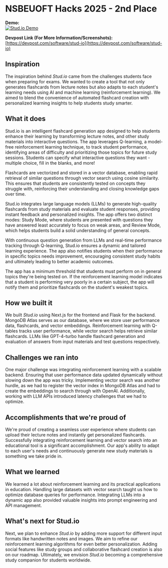 # NSBEUOFT Hacks 2025 - 2nd Place

**Demo:**  
[![Stud.io Demo](https://img.youtube.com/vi/-O3PqlDuvXU/0.jpg)](https://www.youtube.com/watch?v=-O3PqlDuvXU)

**Devpost Link (For More Information/Screenshots):**  
[https://devpost.com/software/stud-io](https://devpost.com/software/stud-io)


## Inspiration
The inspiration behind *Stud.io* came from the challenges students face when preparing for exams. We wanted to create a tool that not only generates flashcards from lecture notes but also adapts to each student's learning needs using AI and machine learning (reinforcement learning). We aimed to blend the convenience of automated flashcard creation with personalized learning insights to help students study smarter.

## What it does
Stud.io is an intelligent flashcard generation app designed to help students enhance their learning by transforming lecture notes, and other study materials into interactive questions. The app leverages Q-learning, a model-free reinforcement learning technique, to track student performance, identifying areas of difficulty and prioritizing those topics for future study sessions. Students can specify what interactive questions they want - multiple choice, fill in the blanks, and more!

Flashcards are vectorized and stored in a vector database, enabling rapid retrieval of similar questions through vector search using cosine similarity. This ensures that students are consistently tested on concepts they struggle with, reinforcing their understanding and closing knowledge gaps over time.

Stud.io integrates large language models (LLMs) to generate high-quality flashcards from study materials and evaluate student responses, providing instant feedback and personalized insights. The app offers two distinct modes: Study Mode, where students are presented with questions they have answered least accurately to focus on weak areas, and Review Mode, which helps students build a solid understanding of general concepts.

With continuous question generation from LLMs and real-time performance tracking through Q-learning, Stud.io ensures a dynamic and tailored learning experience. The app also notifies students when their performance in specific topics needs improvement, encouraging consistent study habits and ultimately leading to better academic outcomes.

The app has a minimum threshold that students must perform on in general topics they're being tested on. If the reinforcement learning model indicates that a student is performing very poorly in a certain subject, the app will notify them and prioritize flashcards on the student's weakest topics.

## How we built it
We built *Stud.io* using Next.js for the frontend and Flask for the backend. MongoDB Atlas serves as our database, where we store user performance data, flashcards, and vector embeddings. Reinforcement learning with Q-tables tracks user performance, while vector search helps retrieve similar flashcards. LLMs like GPT-4-turbo handle flashcard generation and evaluation of answers from input materials and test questions respectively.

## Challenges we ran into
One major challenge was integrating reinforcement learning with a scalable backend. Ensuring that user performance data updated dynamically without slowing down the app was tricky. Implementing vector search was another hurdle, as we had to register the vector index in MongoDB Atlas and had to create the embeddings to search through with OpenAI. Additionally, working with LLM APIs introduced latency challenges that we had to optimize.

## Accomplishments that we're proud of
We're proud of creating a seamless user experience where students can upload their lecture notes and instantly get personalized flashcards. Successfully integrating reinforcement learning and vector search into an educational tool is a significant accomplishment. Our app's ability to adapt to each user's needs and continuously generate new study materials is something we take pride in.

## What we learned
We learned a lot about reinforcement learning and its practical applications in education. Handling large datasets with vector search taught us how to optimize database queries for performance. Integrating LLMs into a dynamic app also provided valuable insights into prompt engineering and API management.

## What's next for Stud.io
Next, we plan to enhance *Stud.io* by adding more support for different input formats like handwritten notes and images. We aim to refine our reinforcement learning algorithms for even better personalization. Adding social features like study groups and collaborative flashcard creation is also on our roadmap. Ultimately, we envision *Stud.io* becoming a comprehensive study companion for students worldwide.

